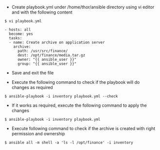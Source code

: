 - Create playbook.yml under /home/thor/ansible directory using vi editor and with the following content

```
$ vi playbook.yml

- hosts: all
  become: yes
  tasks:
  - name: Create archive on application server
    archive:
      path: /usr/src/finance/
      dest: /opt/finance/media.tar.gz
      owner: "{{ ansible_user }}"
      group: "{{ ansible_user }}"
```

- Save and exit the file

- Execute the following command to check if the playbook will do changes as required
```
$ ansible-playbook -i inventory playbook.yml --check
```

- If it works as required, execute the following command to apply the changes
```
$ ansible-playbook -i inventory playbook.yml
```

- Execute following command to check if the archive is created with right permission and ownership
```
$ ansible all -m shell -a 'ls -l /opt/finance' -i inventory
```